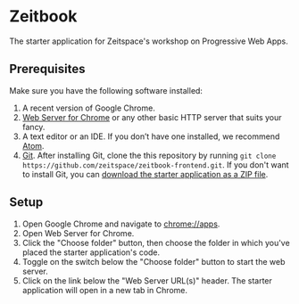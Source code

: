 # Zeitbook

The starter application for Zeitspace's workshop on Progressive Web Apps.

## Prerequisites

Make sure you have the following software installed:

1. A recent version of Google Chrome.
1. [Web Server for Chrome](https://chrome.google.com/webstore/detail/web-server-for-chrome/ofhbbkphhbklhfoeikjpcbhemlocgigb) or any other basic HTTP server that suits your fancy.
1. A text editor or an IDE. If you don’t have one installed, we recommend [Atom](https://atom.io).
1. [Git](https://git-scm.com). After installing Git, clone the this repository by running `git clone https://github.com/zeitspace/zeitbook-frontend.git`. If you don't want to install Git, you can [download the starter application as a ZIP file](https://github.com/zeitspace/zeitbook-frontend/archive/master.zip).

## Setup

1. Open Google Chrome and navigate to [chrome://apps](chrome://apps).
1. Open Web Server for Chrome.
1. Click the "Choose folder" button, then choose the folder in which you've placed the starter application's code.
1. Toggle on the switch below the "Choose folder" button to start the web server.
1. Click on the link below the "Web Server URL(s)" header. The starter application will open in a new tab in Chrome.
